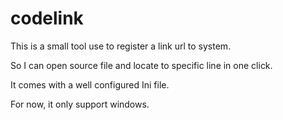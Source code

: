 # codelink

This is a small tool use to register a link url to system. 

So I can open source file and locate to specific line in one click.

It comes with a well configured Ini file.

For now, it only support windows.